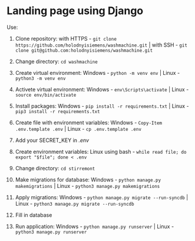 # Landing page using Django

Use:

1) Clone repository: with HTTPS - `git clone https://github.com/holodnyisiemens/washmachine.git` | with SSH - `git clone git@github.com:holodnyisiemens/washmachine.git`

2) Change directory: `cd washmachine`

3) Create virtual environment: Windows - `python -m venv env` | Linux - `python3 -m venv env`

4) Activete virtual environment: Windows - `env\Scripts\activate` | Linux - `source env/bin/activate`

5) Install packages: Windows - `pip install -r requirements.txt` | Linux - `pip3 install -r requirements.txt`

7) Create file with environment variables: Windows - `Copy-Item .env.template .env` | Linux - `cp .env.template .env`

8) Add your SECRET_KEY in *.env*

9) Create environment variables: Linux using bash - `while read file; do export "$file"; done < .env`

10) Change directory: `cd stirremont`

11) Make migrations for database: Windows - `python manage.py makemigrations` | Linux - `python3 manage.py makemigrations`

12) Apply migrations: Windows - `python manage.py migrate --run-syncdb` | Linux - `python3 manage.py migrate --run-syncdb`

13) Fill in database

14) Run application: Windows - `python manage.py runserver` | Linux - `python3 manage.py runserver`